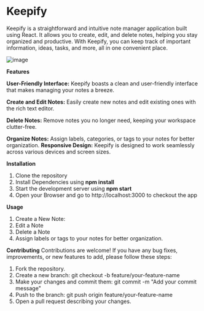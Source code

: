 # Keepify
Keepify is a straightforward and intuitive note manager application built using React. It allows you to create, edit, and delete notes, helping you stay organized and productive. With Keepify, you can keep track of important information, ideas, tasks, and more, all in one convenient place.

![image](https://github.com/Gaurav472002/Keepify/assets/97028366/8f88c97c-21ee-4ceb-bd3a-7c8730d755c0)


**Features**

**User-Friendly Interface:** Keepify boasts a clean and user-friendly interface that makes managing your notes a breeze.

**Create and Edit Notes:** Easily create new notes and edit existing ones with the rich text editor.

**Delete Notes:** Remove notes you no longer need, keeping your workspace clutter-free.

**Organize Notes:** Assign labels, categories, or tags to your notes for better organization.
**Responsive Design:** Keepify is designed to work seamlessly across various devices and screen sizes.

**Installation**
1. Clone the repository
2. Install Dependencies using **npm install**
3. Start the development server using **npm start**
4. Open your Browser and go to http://localhost:3000 to checkout the app

**Usage**
1. Create a New Note:
2. Edit a Note
3. Delete a Note
4. Assign labels or tags to your notes for better organization.


**Contributing**
Contributions are welcome! If you have any bug fixes, improvements, or new features to add, please follow these steps:

1. Fork the repository.
2. Create a new branch: git checkout -b feature/your-feature-name
3. Make your changes and commit them: git commit -m "Add your commit message"
4. Push to the branch: git push origin feature/your-feature-name
5. Open a pull request describing your changes.






